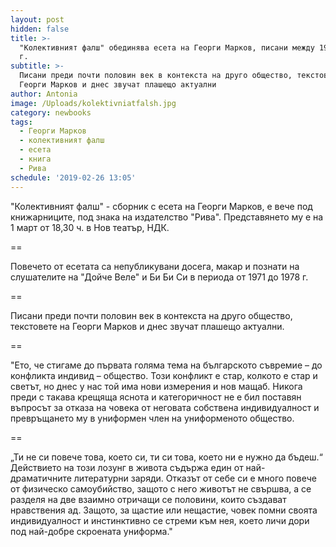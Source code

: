 ```yaml
---
layout: post
hidden: false
title: >-
  "Колективният фалш" обединява есета на Георги Марков, писани между 1971 и 1978
  г.
subtitle: >-
  Писани преди почти половин век в контекста на друго общество, текстовете на
  Георги Марков и днес звучат плашещо актуални
author: Antonia
image: /Uploads/kolektivniatfalsh.jpg
category: newbooks
tags:
  - Георги Марков
  - колективният фалш
  - есета
  - книга
  - Рива
schedule: '2019-02-26 13:05'
---
```

"Колективният фалш" - сборник с есета на Георги Марков, е вече под книжарниците, под знака на издателство "Рива". Представянето му е на 1 март от 18,30 ч. в Нов театър, НДК.

\==

Повечето от есетата са непубликувани досега, макар и познати на слушателите на "Дойче Веле" и Би Би Си в периода от 1971 до 1978 г.

\==

Писани преди почти половин век в контекста на друго общество, текстовете на Георги Марков и днес звучат плашещо актуални.

\==

"Ето, че стигаме до първата голяма тема на българското съвремие – до конфликта индивид – общество. Този конфликт е стар, колкото е стар и светът, но днес у нас той има нови измерения и нов мащаб. Никога преди с такава крещяща яснота и категоричност не е бил поставян въпросът за отказа на човека от неговата собствена индивидуалност и превръщането му в униформен член на униформеното общество. 

\==

„Ти не си повече това, което си, ти си това, което ни е нужно да бъдеш.“ Действието на този лозунг в живота съдържа един от най-драматичните литературни заряди. Отказът от себе си е много повече от физическо самоубийство, защото с него животът не свършва, а се разделя на две взаимно отричащи се половини, които създават нравствения ад. Защото, за щастие или нещастие, човек помни своята индивидуалност и инстинктивно се стреми към нея, което личи дори под най-добре скроената униформа."
